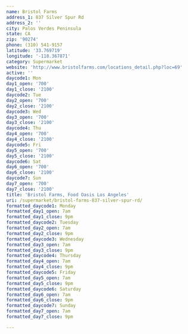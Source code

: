```yaml
---
name: Bristol Farms
address_1: 837 Silver Spur Rd
address_2: ''
city: Palos Verdes Peninsula
state: CA
zip: '90274'
phone: (310) 541-9157
latitude: '33.769719'
longitude: '-118.367871'
category: Supermarket
website: 'http://www.bristolfarms.com/locations_detail.php?loc=69'
active: ''
daycode1: Mon
day1_open: '700'
day1_close: '2100'
daycode2: Tue
day2_open: '700'
day2_close: '2100'
daycode3: Wed
day3_open: '700'
day3_close: '2100'
daycode4: Thu
day4_open: '700'
day4_close: '2100'
daycode5: Fri
day5_open: '700'
day5_close: '2100'
daycode6: Sat
day6_open: '700'
day6_close: '2100'
daycode7: Sun
day7_open: '700'
day7_close: '2100'
title: 'Bristol Farms, Food Oasis Los Angeles'
uri: /supermarket/bristol-farms-837-silver-spur-rd/
formatted_daycode1: Monday
formatted_day1_open: 7am
formatted_day1_close: 9pm
formatted_daycode2: Tuesday
formatted_day2_open: 7am
formatted_day2_close: 9pm
formatted_daycode3: Wednesday
formatted_day3_open: 7am
formatted_day3_close: 9pm
formatted_daycode4: Thursday
formatted_day4_open: 7am
formatted_day4_close: 9pm
formatted_daycode5: Friday
formatted_day5_open: 7am
formatted_day5_close: 9pm
formatted_daycode6: Saturday
formatted_day6_open: 7am
formatted_day6_close: 9pm
formatted_daycode7: Sunday
formatted_day7_open: 7am
formatted_day7_close: 9pm

---
```



